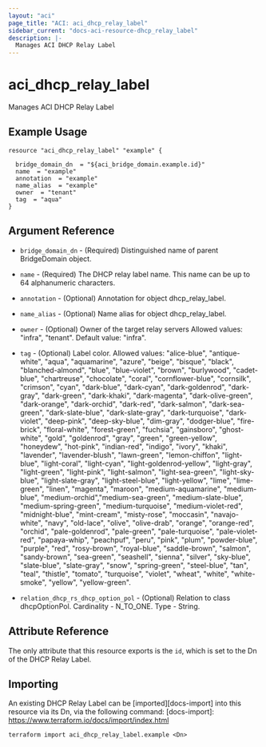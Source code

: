 ```yaml
---
layout: "aci"
page_title: "ACI: aci_dhcp_relay_label"
sidebar_current: "docs-aci-resource-dhcp_relay_label"
description: |-
  Manages ACI DHCP Relay Label
---
```


# aci_dhcp_relay_label

Manages ACI DHCP Relay Label

## Example Usage

```hcl
resource "aci_dhcp_relay_label" "example" {

  bridge_domain_dn  = "${aci_bridge_domain.example.id}"
  name  = "example"
  annotation  = "example"
  name_alias  = "example"
  owner  = "tenant"
  tag  = "aqua"
}
```

## Argument Reference

- `bridge_domain_dn` - (Required) Distinguished name of parent BridgeDomain object.
- `name` - (Required) The DHCP relay label name. This name can be up to 64 alphanumeric characters.
- `annotation` - (Optional) Annotation for object dhcp_relay_label.
- `name_alias` - (Optional) Name alias for object dhcp_relay_label.
- `owner` - (Optional) Owner of the target relay servers
  Allowed values: "infra", "tenant". Default value: "infra".
- `tag` - (Optional) Label color.
  Allowed values: "alice-blue", "antique-white", "aqua", "aquamarine", "azure", "beige", "bisque", "black", "blanched-almond", "blue", "blue-violet", "brown", "burlywood", "cadet-blue", "chartreuse", "chocolate", "coral", "cornflower-blue", "cornsilk", "crimson", "cyan", "dark-blue", "dark-cyan", "dark-goldenrod", "dark-gray", "dark-green", "dark-khaki", "dark-magenta", "dark-olive-green", "dark-orange", "dark-orchid", "dark-red", "dark-salmon", "dark-sea-green", "dark-slate-blue", "dark-slate-gray", "dark-turquoise", "dark-violet", "deep-pink", "deep-sky-blue", "dim-gray", "dodger-blue", "fire-brick", "floral-white", "forest-green", "fuchsia", "gainsboro", "ghost-white", "gold", "goldenrod", "gray", "green", "green-yellow", "honeydew", "hot-pink", "indian-red", "indigo", "ivory", "khaki", "lavender", "lavender-blush", "lawn-green", "lemon-chiffon", "light-blue", "light-coral", "light-cyan", "light-goldenrod-yellow", "light-gray", "light-green", "light-pink", "light-salmon", "light-sea-green", "light-sky-blue", "light-slate-gray", "light-steel-blue", "light-yellow", "lime", "lime-green", "linen", "magenta", "maroon", "medium-aquamarine", "medium-blue", "medium-orchid","medium-sea-green", "medium-slate-blue", "medium-spring-green", "medium-turquoise", "medium-violet-red", "midnight-blue", "mint-cream", "misty-rose", "moccasin", "navajo-white", "navy", "old-lace", "olive", "olive-drab", "orange", "orange-red", "orchid", "pale-goldenrod", "pale-green", "pale-turquoise", "pale-violet-red", "papaya-whip", "peachpuf", "peru", "pink", "plum", "powder-blue", "purple", "red", "rosy-brown", "royal-blue", "saddle-brown", "salmon", "sandy-brown", "sea-green", "seashell", "sienna", "silver", "sky-blue", "slate-blue", "slate-gray", "snow", "spring-green", "steel-blue", "tan", "teal", "thistle", "tomato", "turquoise", "violet", "wheat", "white", "white-smoke", "yellow", "yellow-green".

- `relation_dhcp_rs_dhcp_option_pol` - (Optional) Relation to class dhcpOptionPol. Cardinality - N_TO_ONE. Type - String.

## Attribute Reference

The only attribute that this resource exports is the `id`, which is set to the
Dn of the DHCP Relay Label.

## Importing

An existing DHCP Relay Label can be [imported][docs-import] into this resource via its Dn, via the following command:
[docs-import]: https://www.terraform.io/docs/import/index.html

```
terraform import aci_dhcp_relay_label.example <Dn>
```
